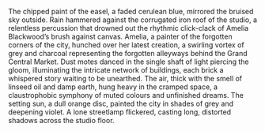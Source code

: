 The chipped paint of the easel, a faded cerulean blue, mirrored the bruised sky outside.  Rain hammered against the corrugated iron roof of the studio, a relentless percussion that drowned out the rhythmic click-clack of Amelia Blackwood’s brush against canvas.  Amelia, a painter of the forgotten corners of the city, hunched over her latest creation, a swirling vortex of grey and charcoal representing the forgotten alleyways behind the Grand Central Market.  Dust motes danced in the single shaft of light piercing the gloom, illuminating the intricate network of buildings, each brick a whispered story waiting to be unearthed.  The air, thick with the smell of linseed oil and damp earth, hung heavy in the cramped space, a claustrophobic symphony of muted colours and unfinished dreams.  The setting sun, a dull orange disc, painted the city in shades of grey and deepening violet.   A lone streetlamp flickered, casting long, distorted shadows across the studio floor.
